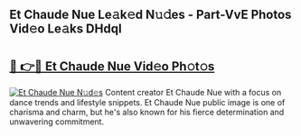 ## Et Chaude Nue Le𝚊k𝚎d N𝚞𝚍es - Part-VvE Photos Vid𝚎o Le𝚊ks DHdqI

# <h2><a href="http://fb4uij.evod.top/?m=Et+Chaude+Nue">🔗 👉🔴 Et Chaude Nue Vid𝚎o Ph𝚘t𝚘s</a></h2>

[![Et Chaude Nue N𝚞d𝚎s](https://i.imgur.com/8V9OHl7.gif)](http://fb4uij.evod.top/?m=Et+Chaude+Nue)
Content creator Et Chaude Nue with a focus on dance trends and lifestyle snippets. Et Chaude Nue public image is one of charisma and charm, but he's also known for his fierce determination and unwavering commitment. 
